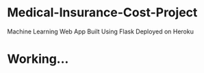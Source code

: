# Medical-Insurance-Cost-Project
Machine Learning Web App Built Using Flask Deployed on Heroku

# Working...
